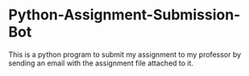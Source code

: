 # Python-Assignment-Submission-Bot
This is a python program to submit my assignment to my professor by sending an email with the assignment file attached to it.
